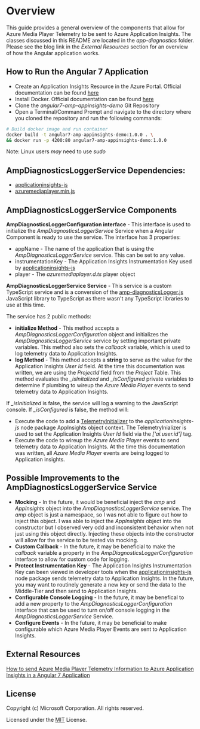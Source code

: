 # Overview

This guide provides a general overview of the components that allow for Azure Media Player Telemetry to be sent to Azure Application Insights.  The classes discussed in this README are located in the *app-diagnostics* folder.  Please see the blog link in the *External Resources* section for an overview of how the Angular application works.

## How to Run the Angular 7 Application
* Create an Application Insights Resource in the Azure Portal.  Official documentation can be found [here](https://docs.microsoft.com/en-us/azure/azure-monitor/app/create-new-resource)
* Install Docker. Official documentation can be found [here](https://docs.docker.com/install/)
* Clone the *angular7-amp-appinsights-demo* Git Repository
* Open a Terminal/Command Prompt and navigate to the directory where you cloned the repository and run the following commands:
```bash
# Build docker image and run container
docker build -t angular7-amp-appinsights-demo:1.0.0 . \ 
&& docker run -p 4200:80 angular7-amp-appinsights-demo:1.0.0
```

Note: Linux users *may* need to use *sudo*


## AmpDiagnosticsLoggerService Dependencies:
* [applicationinsights-js](https://www.npmjs.com/package/applicationinsights-js)
* [azuremediaplayer.min.js](https://amp.azure.net/libs/amp/latest/azuremediaplayer.min.js)

## AmpDiagnosticsLoggerService Components

**AmpDiagnosticsLoggerConfiguration interface** - This interface is used to initialize the *AmpDiagnosticsLoggerService* Service when a Angular Component is ready to use the service.  The interface has 3 properties:

* appName - The name of the application that is using the *AmpDiagnosticsLoggerService* service.  This can be set to any value.
* instrumentationKey - The Application Insights Instrumentation Key used by [applicationinsights-js](https://www.npmjs.com/package/applicationinsights-js)
* player - The *azuremediaplayer.d.ts* player object


**AmpDiagnosticsLoggerService Service**  - This service is a custom TypeScript service and is a conversion of the [amp-diagnosticsLogger.js](https://github.com/Azure-Samples/media-services-javascript-azure-media-player-diagnostic-logger-plugin/blob/master/amp-diagnosticsLogger.js) JavaScript library to TypeScript as there wasn't any TypeScript libraries to use at this time.


The service has 2 public methods:
* **initialize Method** - This method accepts a *AmpDiagnosticsLoggerConfiguration* object and initializes the *AmpDiagnosticsLoggerService* service by setting important private variables.  This method also sets the *callback* variable, which is used to log telemetry data to Application Insights.
* **log Method** - This method accepts a **string** to serve as the value for the Application Insights *User Id* field.  At the time this documentation was written, we are using the *ProjectId* field from the *Project* Table. This method evaluates the *_isInitalized* and *_isConfigured* private variables to determine if plumbing to wireup the *Azure Media Player* events to send telemetry data to Application Insights.

If *_isInitialized* is false, the service will log a warning to the JavaScript console.  If *_isConfigured* is false,  the method will:
* Execute the code to add a [TelemetryInitializer](https://github.com/Microsoft/ApplicationInsights-JS/blob/master/API-reference.md) to the *applicationinsights-js* node package AppInsights object context.  The TelemetryInializer is used to set the Application Insights *User Id* field via the *['ai.user.id']* tag.
* Execute the code to wireup the *Azure Media Player* events to send telemetry data to Application Insights.  At the time this documentation was written, all *Azure Media Player* events are being logged to Application insights.

## Possible Improvements to the AmpDiagnosticsLoggerService Service
* **Mocking** - In the future, it would be beneficial inject the *amp* and *AppInsights* object into the *AmpDiagnosticsLoggerService* service.  The *amp* object is just a namespace, so I was not able to figure out how to inject this object.  I was able to inject the *AppInsights* object into the constructor but I observed very odd and inconsistent behavior when not just using this object directly.  Injecting these objects into the constructor will allow for the service to be tested via mocking.
* **Custom Callback** - In the future, it may be beneficial to make the *callback* variable a property in the *AmpDiagnosticsLoggerConfiguration* interface to allow for custom code for logging.
* **Protect Instrumentation Key** - The Application Insights Instrumentation Key can been viewed in developer tools when the [applicationinsights-js](https://www.npmjs.com/package/applicationinsights-js) node package sends telemetry data to Application Insights.  In the future, you may want to routinely generate a new key or send the data to the Middle-Tier and then send to Application Insights.
* **Configurable Console Logging** - In the future, it may be benefical to add a new property to the *AmpDiagnosticsLoggerConfiguration* interface that can be used to turn on/off console logging in the *AmpDiagnosticsLoggerService* Service.  
* **Configure Events** - In the future, it may be beneficial to make configurable which Azure Media Player Events are sent to Application Insights.

## External Resources
[How to send Azure Media Player Telemetry Information to Azure Application Insights in a Angular 7 Application](https://blog.michaeldeongreen.com/post/how-to-send-azure-media-player-telemetry-information-to-azure-application-insights-in-a-angular-7-application)

## License

Copyright (c) Microsoft Corporation. All rights reserved.

Licensed under the [MIT](https://github.com/michaeldeongreen/angular7-amp-appinsights-demo/blob/master/LICENSE.txt) License.
